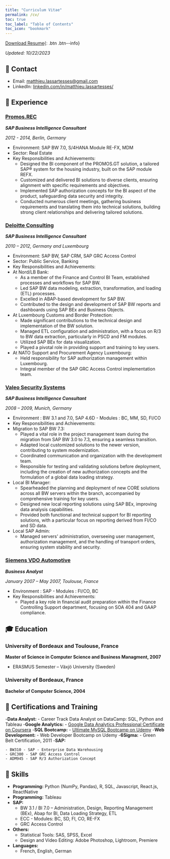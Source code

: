 ```yaml
---
title: "Curriculum Vitae"
permalink: /cv/
toc: true
toc_label: "Table of Contents"
toc_icon: "bookmark"
---
```

[Download Resume](https://mat-lala.github.io/files/10222023-resume.pdf){: .btn .btn--info}

*Updated: 10/22/2023*

## 📧 Contact
- Email: [matthieu.lassartesses@gmail.com]()
- LinkedIn: [linkedin.com/in/matthieu.lassartesses/](https://www.linkedin.com/in/matthieu-lassartesses-965351223/)

## 💼 Experience
### [Promos.REC](https://www.openpromos.com/)
***SAP Business Intelligence Consultant***

*2012 - 2014, Berlin, Germany*

- Environment: SAP BW 7.0, S/4HANA Module RE-FX, MDM
- Sector: Real Estate
- Key Responsibilities and Achievements:
    - Designed the BI component of the PROMOS.GT solution, a tailored SAP® system for the housing industry, built on the SAP module REFX.
    - Customized and delivered BI solutions to diverse clients, ensuring alignment with specific requirements and objectives.
    - Implemented SAP authorization concepts for the BI aspect of the product, safeguarding data security and integrity.
    - Conducted numerous client meetings, gathering business requirements and translating them into technical solutions, building strong client relationships and delivering tailored solutions.

### [Deloitte Consulting](https://www2.deloitte.com/us/en.html?icid=site_selector_us)
***SAP Business Intelligence Consultant***

*2010 – 2012, Germany and Luxembourg*

- Environment: SAP BW, SAP CRM, SAP GRC Access Control
- Sector: Public Service, Banking
- Key Responsibilities and Achievements:
- At Nord/LB Bank:
    - As a member of the Finance and Control BI Team, established processes and workflows for SAP BW.
    - Led SAP BW data modeling, extraction, transformation, and loading (ETL) processes.
    - Excelled in ABAP-based development for SAP BW.
    - Contributed to the design and development of SAP BW reports and dashboards using SAP BEx and Business Objects.
- At Luxembourg Customs and Border Protection:
    - Made significant contributions to the technical design and implementation of the BW solution.
    - Managed ETL configuration and administration, with a focus on R/3 to BW data extraction, particularly in PSCD and FM modules.
    - Utilized SAP BEx for data visualization.
    - Played a pivotal role in providing support and training to key users.
- At NATO Support and Procurement Agency Luxembourg:
    - Held responsibility for SAP authorization management within Luxembourg.
    - Integral member of the SAP GRC Access Control implementation team.

### [Valeo Security Systems](https://www.valeo.com/en/)
***SAP Business Intelligence Consultant***

*2008 – 2009, Munich, Germany*

- Environment : BW 3.1 and 7.0, SAP 4.6D - Modules : BC, MM, SD, FI/CO
- Key Responsibilities and Achievements:
- Migration to SAP BW 7.3:
    - Played a vital role in the project management team during the migration from SAP BW 3.0 to 7.3, ensuring a seamless transition.
    - Adapted local customized solutions to the newer version, contributing to system modernization.
    - Coordinated communication and organization with the development team.
    - Responsible for testing and validating solutions before deployment, including the creation of new authorization concepts and the formulation of a global data loading strategy.
- Local BI Manager:
    - Spearheaded the planning and deployment of new CORE solutions across all BW servers within the branch, accompanied by comprehensive training for key users.
    - Designed new local reporting solutions using SAP BEx, improving data analysis capabilities.
    - Provided both functional and technical support for BI reporting solutions, with a particular focus on reporting derived from FI/CO and SD data.
- Local SAP Admin:
    - Managed servers' administration, overseeing user management, authorization management, and the handling of transport orders, ensuring system stability and security.

### [Siemens VDO Automotive](https://www.vdo.fr/)
***Business Analyst***

*January 2007 – May 2007, Toulouse, France*

- Environment : SAP - Modules : FI/CO, BC
- Key Responsibilities and Achievements:
    - Played a key role in financial audit preparation within the Finance Controlling Support department, focusing on SOA 404 and GAAP compliance.

## 🎓 Education
### University of Bordeaux and Toulouse, France
**Master of Science in Computer Science and Business Managment, 2007**
- ERASMUS Semester – Växjö University (Sweden)

### University of Bordeaux, France
**Bachelor of Computer Science, 2004**

## 📝 Certifications and Training
-**Data Analyst:**
    - Career Track Data Analyst on DataCamp: SQL, Python and Tableau
-**Google Analytics:**
    - [Google Data Analytics Professional Certificate on Coursera](https://www.credly.com/badges/b56a23f1-2795-4efc-bc89-9c71581efedf/linked_in_profile)
-**SQL Bootcamp:**
    - [Ultimate MySQL Bootcamp on Udemy](https://www.udemy.com/certificate/UC-b81fed51-876d-44e2-9c8e-022411499396/)
-**Web Development:**
    - Web Developer Bootcamp on Udemy
-**6Sigma:**
    - Green Belt Certification, 2011
-**SAP:**

    - BW310 - SAP - Enterprise Data Warehousing
    - GRC300 - SAP GRC Access Control
    - ADM945 - SAP R/3 Authorization Concept

## 🤖 Skills
- **Programming:** Python (NumPy, Pandas), R, SQL, Javascript, React.js, ReactNative
- **Programming:** Tableau
- **SAP:** 
    - BW 3.1 / BI 7.0 – Administration, Design, Reporting Management (BEx), Abap for BI, Data Loading Strategy, ETL
    - ECC - Modules: BC, SD, FI, CO, RE-FX
    - GRC Access Control
- **Others:** 
  - Statistical Tools: SAS, SPSS, Excel
  - Design and Video Editing: Adobe Photoshop, Lightroom, Premiere
- **Languages:**
    - French, English, German

